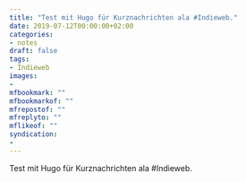 ```yaml
---
title: "Test mit Hugo für Kurznachrichten ala #Indieweb."
date: 2019-07-12T00:00:00+02:00
categories:
- notes
draft: false
tags:
- Indieweb
images:
-
mfbookmark: ""
mfbookmarkof: ""
mfrepostof: ""
mfreplyto: ""
mflikeof: ""
syndication:
-
---
```


Test mit Hugo für Kurznachrichten ala #Indieweb.